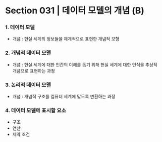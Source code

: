 # Section 031 | 데이터 모델의 개념 (B)

### 1. 데이터 모델
- 개념 : 현실 세계의 정보들을 체계적으로 표현한 개념적 모형

### 2. 개념적 데이터 모델
- 개념 : 현실 세계에 대한 인간의 이해를 돕기 위해 현실 세계에 대한 인식을 추상적 개념으로 표현하는 과정

### 3. 논리적 데이터 모델
- 개념 : 개념적 구조를 컴퓨터 세계에 맞도록 변환하는 과정

### 4. 데이터 모델에 표시할 요소
- 구조
- 연산
- 제약 조건